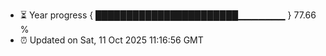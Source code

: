 - ⏳ Year progress { ███████████████████████▁▁▁▁▁▁▁ } 77.66 %
- ⏰ Updated on Sat, 11 Oct 2025 11:16:56 GMT


